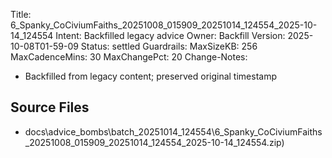 Title: 6_Spanky_CoCiviumFaiths_20251008_015909_20251014_124554_2025-10-14_124554
Intent: Backfilled legacy advice
Owner: Backfill
Version: 2025-10-08T01-59-09
Status: settled
Guardrails:
  MaxSizeKB: 256
  MaxCadenceMins: 30
  MaxChangePct: 20
Change-Notes:
  - Backfilled from legacy content; preserved original timestamp

## Source Files
- docs\advice_bombs\batch_20251014_124554\6_Spanky_CoCiviumFaiths_20251008_015909_20251014_124554_2025-10-14_124554.zip)
